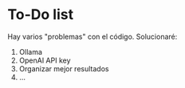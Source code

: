 # To-Do list

Hay varios "problemas" con el código.  Solucionaré:

1. Ollama
2. OpenAI API key
3. Organizar mejor resultados
4. ...